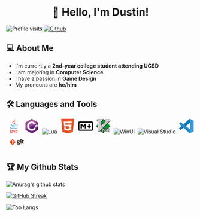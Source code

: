 <h1 align="center">
  👋 Hello, I'm Dustin!
</h1>

<p align="center">

  ![Profile visits](https://visitor-badge.laobi.icu/badge?page_id=dfchang149.dfchang149)
  [![Github](https://img.shields.io/github/followers/dfchang149?label=Follow&style=social)](https://github.com/dfchang149)
  
</p>

## 💻 About Me

- I'm currently a **2nd-year college student attending UCSD**
- I am majoring in **Computer Science**
- I have a passion in **Game Design**
- My pronouns are **he/him**

## 🛠️ Languages and Tools

<div>
  <img src="https://github.com/devicons/devicon/blob/master/icons/java/java-original-wordmark.svg" title="Java" alt="Java" width="40" height="40"/>&nbsp;
  <img src="https://github.com/devicons/devicon/blob/master/icons/csharp/csharp-original.svg" title="CSharp" alt="CSharp" width="40" height="40"/>&nbsp;
  <img src="https://upload.wikimedia.org/wikipedia/commons/c/cf/Lua-Logo.svg" title="Lua" alt="Lua" width="40" height="40"/>&nbsp;
  <img src="https://github.com/devicons/devicon/blob/master/icons/html5/html5-original.svg" title="HTML5" alt="HTML" width="40" height="40"/>&nbsp;
  <img src="https://github.com/devicons/devicon/blob/master/icons/markdown/markdown-original.svg" title="Markdown" alt="Markdown" width="40" height="40"/>&nbsp;
  <img src="https://github.com/devicons/devicon/blob/master/icons/vim/vim-original.svg" title="Vim" alt="Vim" width="40" height="40"/>&nbsp;
  <img src="https://upload.wikimedia.org/wikipedia/commons/e/ee/Logo-winui.svg" title="WinUI" alt="WinUI" width="40" height="40"/>&nbsp;
  <img src="https://upload.wikimedia.org/wikipedia/commons/5/59/Visual_Studio_Icon_2019.svg" title="Visual Studio" alt="Visual Studio" width="40"/>&nbsp;
  <img src="https://github.com/devicons/devicon/blob/master/icons/vscode/vscode-original.svg" title="VS Code" alt="VS Code" width="40" height="40"/>&nbsp;
  <img src="https://github.com/devicons/devicon/blob/master/icons/git/git-original-wordmark.svg" title="Git" **alt="Git" width="40" height="40"/>
</div>

## 🏆 My Github Stats

![Anurag's github stats](https://github-readme-stats.vercel.app/api?username=dfchang149&show_icons=true&border_radius=8&theme=tokyonight)

[![GitHub Streak](https://streak-stats.demolab.com?user=dfchang149&theme=tokyonight&border_radius=8)](https://git.io/streak-stats)

![Top Langs](https://github-readme-stats.vercel.app/api/top-langs/?username=dfchang149&layout=compact&border_radius=8&theme=tokyonight)


<!--
**dfchang149/dfchang149** is a ✨ _special_ ✨ repository because its `README.md` (this file) appears on your GitHub profile.

Here are some ideas to get you started:

- 🔭 I’m currently working on ...
- 🌱 I’m currently learning ...
- 👯 I’m looking to collaborate on ...
- 🤔 I’m looking for help with ...
- 💬 Ask me about ...
- 📫 How to reach me: ...
- 😄 Pronouns: ...
- ⚡ Fun fact: ...
-->
